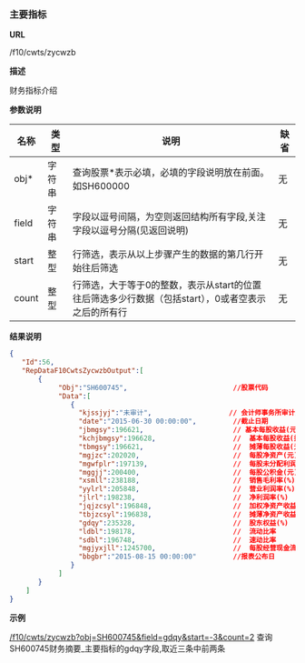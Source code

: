 
### 主要指标

**URL**

/f10/cwts/zycwzb

**描述**

财务指标介绍

**参数说明**

|名称|类型|说明|缺省|
| -------- | -------- | -------- | -------- |
|obj\*|字符串|查询股票\*表示必填，必填的字段说明放在前面。如SH600000|无|
|field|字符串|字段以逗号间隔，为空则返回结构所有字段,关注字段以逗号分隔(见返回说明)|无|
|start|整型|行筛选，表示从以上步骤产生的数据的第几行开始往后筛选|无|
|count|整型|行筛选，大于等于0的整数，表示从start的位置往后筛选多少行数据（包括start），0或者空表示之后的所有行|无|


**结果说明**

```json
{
   "Id":56,
   "RepDataF10CwtsZycwzbOutput":[
       {
            "Obj":"SH600745",                          //股票代码
            "Data":[
               {
                 "kjssjyj":"未审计",                   // 会计师事务所审计意见              
                 "date":"2015-06-30 00:00:00",         //截止日期
                 "jbmgsy":196621,                      // 基本每股收益(元)
                 "kchjbmgsy":196628,                   //  基本每股收益(扣除后)
                 "tbmgsy":196621,                      //  摊薄每股收益(元)
                 "mgjzc":202020,                       //  每股净资产(元) 
                 "mgwfplr":197139,                     //  每股未分配利润(元) 
                 "mggjj":200400,                       //  每股公积金(元)
                 "xsmll":238188,                       //  销售毛利率(%) 
                 "yylrl":205848,                       //  营业利润率(%)
                 "jlrl":198238,                        //  净利润率(%)
                 "jqjzcsyl":196848,                    //  加权净资产收益率(%)
                 "tbjzcsyl":196838,                    //  摊薄净资产收益率(%) 
                 "gdqy":235328,                        //  股东权益(%)
                 "ldbl":198178,                        //  流动比率
                 "sdbl":196748,                        //  速动比率
                 "mgjyxjll":1245700,                   //  每股经营现金流量(元)
                 "bbgbr":"2015-08-15 00:00:00"         //报表公布日
               }
            ]
       }
    ]
}
```

**示例**

[/f10/cwts/zycwzb?obj=SH600745&field=gdqy&start=-3&count=2]($APIHOST$/f10/cwts/zycwzb?obj=SH600745&field=gdqy&start=-3&count=2)
查询SH600745财务摘要_主要指标的gdqy字段,取近三条中前两条
